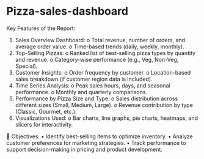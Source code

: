 # Pizza-sales-dashboard

Key Features of the Report:
1.	Sales Overview Dashboard:
o	Total revenue, number of orders, and average order value.
o	Time-based trends (daily, weekly, monthly).
2.	Top-Selling Pizzas:
o	Ranked list of best-selling pizza types by quantity and revenue.
o	Category-wise performance (e.g., Veg, Non-Veg, Special).
3.	Customer Insights:
o	Order frequency by customer.
o	Location-based sales breakdown (if customer region data is included).
4.	Time Series Analysis:
o	Peak sales hours, days, and seasonal performance.
o	Monthly and quarterly comparisons.
5.	Performance by Pizza Size and Type:
o	Sales distribution across different sizes (Small, Medium, Large).
o	Revenue contribution by type (Classic, Gourmet, etc.).
6.	Visualizations Used:
o	Bar charts, line graphs, pie charts, heatmaps, and slicers for interactivity.

🎯 Objectives:
•	Identify best-selling items to optimize inventory.
•	Analyze customer preferences for marketing strategies.
•	Track performance to support decision-making in pricing and product development.

